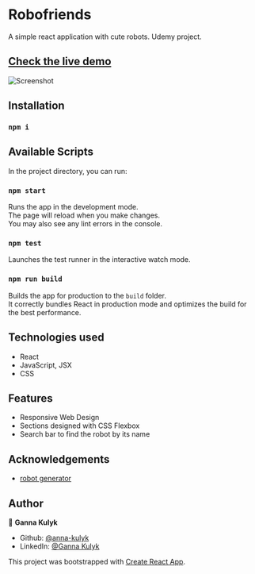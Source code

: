 # Robofriends

A simple react application with cute robots.
Udemy project.

## [Check the live demo](https://robofriends-ztm.netlify.app/)

![Screenshot](https://raw.githubusercontent.com/anna-kulyk/travellian_landing/master/src/assets/images/robofriends.jpg)

## Installation

### `npm i`

## Available Scripts

In the project directory, you can run:

### `npm start`

Runs the app in the development mode.\
The page will reload when you make changes.\
You may also see any lint errors in the console.

### `npm test`

Launches the test runner in the interactive watch mode.

### `npm run build`

Builds the app for production to the `build` folder.\
It correctly bundles React in production mode and optimizes the build for the best performance.

## Technologies used

- React
- JavaScript, JSX
- CSS

## Features

- Responsive Web Design
- Sections designed with CSS Flexbox
- Search bar to find the robot by its name

## Acknowledgements

- [robot generator](https://robohash.org/)

## Author

👤 **Ganna Kulyk**

- Github: [@anna-kulyk](https://github.com/anna-kulyk)
- LinkedIn: [@Ganna Kulyk](https://linkedin.com/in/ganna-kulyk-b90273252)

This project was bootstrapped with [Create React App](https://github.com/facebook/create-react-app).
